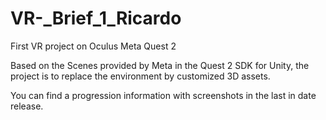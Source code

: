 # VR-_Brief_1_Ricardo
First VR project on Oculus Meta Quest 2

Based on the Scenes provided by Meta in the Quest 2 SDK for Unity, the project is to replace the environment by customized 3D assets.

You can find a progression information with screenshots in the last in date release.

